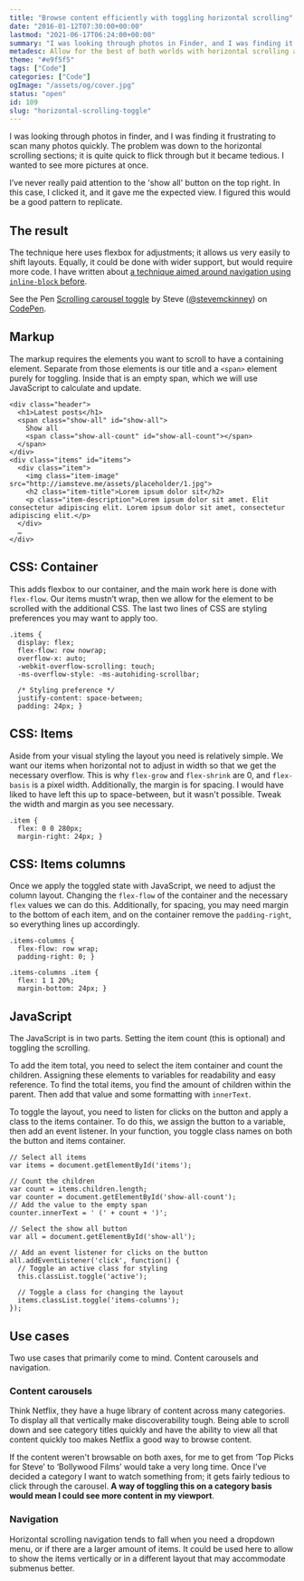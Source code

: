 ```yaml
---
title: "Browse content efficiently with toggling horizontal scrolling"
date: "2016-01-12T07:30:00+00:00"
lastmod: "2021-06-17T06:24:00+00:00"
summary: "I was looking through photos in Finder, and I was finding it frustrating to scan many photos quickly. The problem was down to the horizontal scrolling sections; it is quite quick to flick through but it became tedious. I wanted to see more pictures at once, here’s a solution inspired by Finder."
metadesc: Allow for the best of both worlds with horizontal scrolling and toggle to vertical layout. Using flexbox this makes layouts easy to adjust."
theme: "#e9f5f5"
tags: ["Code"]
categories: ["Code"]
ogImage: "/assets/og/cover.jpg"
status: "open"
id: 109
slug: "horizontal-scrolling-toggle"
---
```


I was looking through photos in finder, and I was finding it frustrating to scan many photos quickly. The problem was down to the horizontal scrolling sections; it is quite quick to flick through but it became tedious. I wanted to see more pictures at once. 

I’ve never really paid attention to the 'show all' button on the top right. In this case, I clicked it, and it gave me the expected view. I figured this would be a good pattern to replicate.

## The result
The technique here uses flexbox for adjustments; it allows us very easily to shift layouts. Equally, it could be done with wider support, but would require more code. I have written about [a technique aimed around navigation using `inline-block` before]({site_url}blog/entry/horizontal-scrolling-responsive-menu).

<p data-height="458" data-theme-id="13022" data-slug-hash="qbOaxp" data-default-tab="result" data-user="stevemckinney" class='codepen'>See the Pen <a href='http://codepen.io/stevemckinney/pen/qbOaxp/'>Scrolling carousel toggle</a> by Steve (<a href='http://codepen.io/stevemckinney'>@stevemckinney</a>) on <a href='http://codepen.io'>CodePen</a>.</p>
<script async src="//assets.codepen.io/assets/embed/ei.js"></script>

## Markup
The markup requires the elements you want to scroll to have a containing element. Separate from those elements is our title and a `<span>` element purely for toggling. Inside that is an empty span, which we will use JavaScript to calculate and update.

```.language-html
<div class="header">
  <h1>Latest posts</h1>
  <span class="show-all" id="show-all">
    Show all
    <span class="show-all-count" id="show-all-count"></span>
  </span>
</div>
<div class="items" id="items">
  <div class="item">
    <img class="item-image" src="http://iamsteve.me/assets/placeholder/1.jpg">
    <h2 class="item-title">Lorem ipsum dolor sit</h2>
    <p class="item-description">Lorem ipsum dolor sit amet. Elit consectetur adipiscing elit. Lorem ipsum dolor sit amet, consectetur adipiscing elit.</p>
  </div>
  …
</div>
```
## CSS: Container
This adds flexbox to our container, and the main work here is done with `flex-flow`. Our items mustn’t wrap, then we allow for the element to be scrolled with the additional CSS. The last two lines of CSS are styling preferences you may want to apply too.

```.language-css
.items {
  display: flex;
  flex-flow: row nowrap;
  overflow-x: auto;
  -webkit-overflow-scrolling: touch;
  -ms-overflow-style: -ms-autohiding-scrollbar;

  /* Styling preference */
  justify-content: space-between;
  padding: 24px; }
```

## CSS: Items
Aside from your visual styling the layout you need is relatively simple. We want our items when horizontal not to adjust in width so that we get the necessary overflow. This is why `flex-grow` and `flex-shrink` are 0, and `flex-basis` is a pixel width. Additionally, the margin is for spacing. I would have liked to have left this up to space-between, but it wasn't possible. Tweak the width and margin as you see necessary.  

```.language-css
.item {
  flex: 0 0 280px;
  margin-right: 24px; }
```

## CSS: Items columns
Once we apply the toggled state with JavaScript, we need to adjust the column layout. Changing the `flex-flow` of the container and the necessary `flex` values we can do this. Additionally, for spacing, you may need margin to the bottom of each item, and on the container remove the `padding-right`, so everything lines up accordingly.

```.language-css
.items-columns {
  flex-flow: row wrap;
  padding-right: 0; }

.items-columns .item {
  flex: 1 1 20%;
  margin-bottom: 24px; }
```

## JavaScript
The JavaScript is in two parts. Setting the item count (this is optional) and toggling the scrolling. 

To add the item total, you need to select the item container and count the children. Assigning these elements to variables for readability and easy reference. To find the total items, you find the amount of children within the parent. Then add that value and some formatting with `innerText`.

To toggle the layout, you need to listen for clicks on the button and apply a class to the items container. To do this, we assign the button to a variable, then add an event listener. In your function, you toggle class names on both the button and items container.

```.language-javascript
// Select all items
var items = document.getElementById('items');

// Count the children
var count = items.children.length;
var counter = document.getElementById('show-all-count');
// Add the value to the empty span
counter.innerText = ' (' + count + ')';

// Select the show all button
var all = document.getElementById('show-all');

// Add an event listener for clicks on the button
all.addEventListener('click', function() {
  // Toggle an active class for styling
  this.classList.toggle('active');

  // Toggle a class for changing the layout
  items.classList.toggle('items-columns');
});
```

## Use cases
Two use cases that primarily come to mind. Content carousels and navigation.

### Content carousels
Think Netflix, they have a huge library of content across many categories. To display all that vertically make discoverability tough. Being able to scroll down and see category titles quickly and have the ability to view all that content quickly too makes Netflix a good way to browse content. 

If the content weren't browsable on both axes, for me to get from ‘Top Picks for Steve’ to ‘Bollywood Films’ would take a very long time. Once I’ve decided a category I want to watch something from; it gets fairly tedious to click through the carousel. **A way of toggling this on a category basis would mean I could see more content in my viewport**.

### Navigation
Horizontal scrolling navigation tends to fall when you need a dropdown menu, or if there are a larger amount of items. It could be used here to allow to show the items vertically or in a different layout that may accommodate submenus better. 
